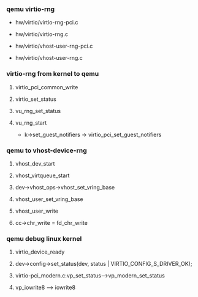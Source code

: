 ### qemu virtio-rng

* hw/virtio/virtio-rng-pci.c

* hw/virtio/virtio-rng.c

* hw/virtio/vhost-user-rng-pci.c

* hw/virtio/vhost-user-rng.c

### virtio-rng from kernel to qemu

1. virtio_pci_common_write

2. virtio_set_status

3. vu_rng_set_status

4. vu_rng_start

   * k->set_guest_notifiers -> virtio_pci_set_guest_notifiers

### qemu to vhost-device-rng

1. vhost_dev_start

2. vhost_virtqueue_start

3. dev->vhost_ops->vhost_set_vring_base

4. vhost_user_set_vring_base

5. vhost_user_write

6. cc->chr_write = fd_chr_write

### qemu debug linux kernel

1. virtio_device_ready

2. dev->config->set_status(dev, status | VIRTIO_CONFIG_S_DRIVER_OK);

3. virtio-pci_modern.c:vp_set_status-->vp_modern_set_status

4. vp_iowrite8 --> iowrite8